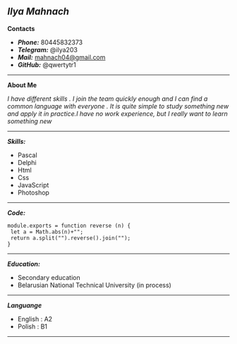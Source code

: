 ***Ilya Mahnach***
-----

**Contacts**
* ***Phone:*** 80445832373
* ***Telegram:*** @ilya203
* ***Mail:*** mahnach04@gmail.com
* ***GitHub:*** @qwertytr1

--------------

**About Me**

*I have different skills . I join the team quickly enough and I can find a common language with everyone . It is quite simple to study something new and apply it in practice.I have no work experience, but I really want to learn something new*

-------

***Skills:***

* Pascal
* Delphi
* Html
* Css
* JavaScript
* Photoshop

-------
 
 
 ***Code:***
 ```
module.exports = function reverse (n) {
  let a = Math.abs(n)+"";
  return a.split("").reverse().join("");
}
 ```
 

 ------
 
 ***Education:***
 
 * Secondary education
 * Belarusian National Technical University (in process)
 
 ----
 
 ***Languange***
 * English : A2
 * Polish : B1

---